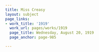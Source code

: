 ```yaml
---
title: Miss Creasy
layout: subject
page_links:
- work_title: '1919'
  work_url: pages/works/1919
  page_title: Wednesday, August 20, 1919
  page_anchor: page-985

---
```

